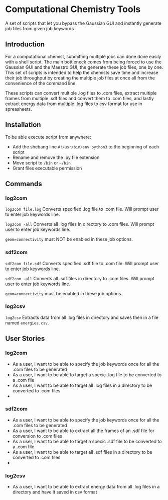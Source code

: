 # Computational Chemistry Tools

A set of scripts that let you bypass the Gaussian GUI and instantly generate job files from given job keywords

## Introduction

For a computational chemist, submitting multiple jobs can done done easily with a shell script. The main bottleneck comes from being forced to use the Gaussian GUI and the Maestro GUI, the generate these job files, one by one. This set of scripts is intended to help the chemists save time and increase their job throughput by creating the multiple job files at once all from the convenience of the command line.

These scripts can convert multiple .log files to .com files, extract multiple frames from multiple .sdf files and convert them to .com files, and lastly extract energy data from multiple .log files to csv format for use in spreasheets. 

## Installation

To be able execute script from anywhere:
 - Add the shebang line `#!/usr/bin/env python3` to the beginning of each script
 - Rename and remove the .py file extension
 - Move script to `/bin` or `~/bin`
 - Grant files executable permission

## Commands

### log2com
`log2com file.log` Converts specified .log file to .com file. Will prompt user to enter job keywords line.

`log2com -all` Converts all .log files in directory to .com files. Will prompt user to enter job keywords line.

`geom=connectivity` must NOT be enabled in these job options.

### sdf2com
`sdf2com file.sdf` Converts specified .sdf file to .com file. Will prompt user to enter job keywords line.

`sdf2com -all` Converts all .sdf files in directory to .com files. Will prompt user to enter job keywords line.

`geom=connectivity` must be enabled in these job options.

### log2csv
`log2csv` Extracts data from all .log files in directory and saves then in a file named `energies.csv`.

## User Stories
### log2com
- As a user, I want to be able to specify the job keywords once for all the .com files to be generated
- As a user, I want to be able to target a specic .log file to be converted to a .com file
- As a user, I want to be able to target all .log files in a directory to be converted to .com files
- 
### sdf2com
- As a user, I want to be able to specify the job keywords once for all the .com files to be generated
- As a user, I want to be able to extract all the frames of an .sdf file for conversion to .com files
- As a user, I want to be able to target a specic .sdf file to be converted to a .com file
- As a user, I want to be able to target all .sdf files in a directory to be converted to .com files
- 
### log2csv
- As a user, I want to be able to extract energy data from all .log files in a directory and have it saved in csv format
